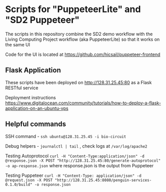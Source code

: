 # Scripts for "PuppeteerLite" and "SD2 Puppeteer"
The scripts in this repository combine the SD2 demo workflow with the Living Computing Project workflow (aka PuppeteerLite) so that it works on the same UI     

Code for the UI is located at https://github.com/hicsail/puppeteer-frontend

## Flask Application
These scripts have been deployed on http://128.31.25.45:80 as a Flask RESTful service     

Deployment instructions https://www.digitalocean.com/community/tutorials/how-to-deploy-a-flask-application-on-an-ubuntu-vps

## Helpful commands
SSH command - `ssh ubuntu@128.31.25.45 -i bio-circuit`

Debug helpers - `journalctl | tail` , check logs at `/var/log/apache2`     

Testing Autoprotocol
`curl -H "Content-Type:application/json" -d @response.json -X POST "http://128.31.25.45:80/generate-autoprotocol" -o ap-response.json` where response.json is the output from Puppeteer      

Testing Puppeteer
`curl -H "Content-Type: application/json" -d @request.json -X POST "http://128.31.25.45:8080/penguin-services-0.1.0/build" -o response.json`    
